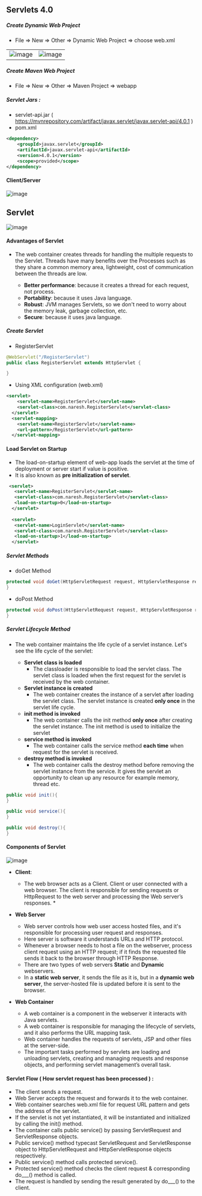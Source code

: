 ## Servlets 4.0


##### Create Dynamic Web Project

* File => New => Other => Dynamic Web Project => choose web.xml

|  |  |
---|--|
|![image](https://user-images.githubusercontent.com/2763774/163707867-d7f4219e-2837-4ea1-8aa9-86d1442b3734.png) |![image](https://user-images.githubusercontent.com/2763774/163707873-8c06fa01-0f65-4995-9133-758be432e157.png) |


##### Create Maven Web Project

* File => New => Other => Maven Project => webapp

##### Servlet Jars :
* servlet-api.jar ( https://mvnrepository.com/artifact/javax.servlet/javax.servlet-api/4.0.1 )
* pom.xml
```xml
<dependency>
    <groupId>javax.servlet</groupId>
    <artifactId>javax.servlet-api</artifactId>
    <version>4.0.1</version>
    <scope>provided</scope>
</dependency>
```
#### Client/Server
![image](https://user-images.githubusercontent.com/2763774/163707483-adb0dfb9-f059-4bfa-a8cb-b4546c1d1953.png)

## Servlet

![image](https://user-images.githubusercontent.com/2763774/163707383-1de3573c-8260-44fe-8e7d-d46a2b99575f.png)


#### Advantages of Servlet

* The web container creates threads for handling the multiple requests to the Servlet. Threads have many benefits over the Processes such as they share a common memory area, lightweight, cost of communication between the threads are low. 

  * **Better performance**: because it creates a thread for each request, not process.
  * **Portability**: because it uses Java language.
  * **Robust**: JVM manages Servlets, so we don't need to worry about the memory leak, garbage collection, etc.
  * **Secure**: because it uses java language.

##### Create Servlet
* RegisterServlet
```java
@WebServlet("/RegisterServlet")
public class RegisterServlet extends HttpServlet {

}
```
* Using XML configuration (web.xml)

```xml
<servlet>
    <servlet-name>RegisterServlet</servlet-name>
    <servlet-class>com.naresh.RegisterServlet</servlet-class>
  </servlet>
  <servlet-mapping>
    <servlet-name>RegisterServlet</servlet-name>
    <url-pattern>/RegisterServlet</url-pattern>
  </servlet-mapping>
```

#### Load Servlet on Startup
* The load-on-startup element of web-app loads the servlet at the time of deployment or server start if value is positive. 
* It is also known as **pre initialization of servlet**.

```xml
 <servlet>  
   <servlet-name>RegisterServlet</servlet-name>  
   <servlet-class>com.naresh.RegisterServlet</servlet-class>  
   <load-on-startup>0</load-on-startup>  
  </servlet>  
  
  <servlet>  
   <servlet-name>LoginServlet</servlet-name>  
   <servlet-class>com.naresh.RegisterServlet</servlet-class>  
   <load-on-startup>1</load-on-startup>  
  </servlet>  
```


##### Servlet Methods

* doGet Method
```java
protected void doGet(HttpServletRequest request, HttpServletResponse response) {
}
```

* doPost Method
```java
protected void doPost(HttpServletRequest request, HttpServletResponse response) {
}
```

##### Servlet Lifecycle Method

* The web container maintains the life cycle of a servlet instance. Let's see the life cycle of the servlet:

   * **Servlet class is loaded** 
      *  The classloader is responsible to load the servlet class. The servlet class is loaded when the first request for the servlet is received by the web container.
   * **Servlet instance is created** 
      *  The web container creates the instance of a servlet after loading the servlet class. The servlet instance is created **only once** in the servlet life cycle.
   * **init method is invoked** 
      * The web container calls the init method **only once** after creating the servlet instance. The init method is used to initialize the servlet
   * **service method is invoked** 
      * The web container calls the service method **each time** when request for the servlet is received.
   * **destroy method is invoked**
      * The web container calls the destroy method before removing the servlet instance from the service. It gives the servlet an opportunity to clean up any resource for example memory, thread etc.
```java
public void init(){
}

public void service(){
}

public void destroy(){
}
```


#### Components of Servlet

![image](https://user-images.githubusercontent.com/2763774/163710556-9e674c08-1114-4570-93e9-00c0268bfd23.png)

* **Client**:
    * The web browser acts as a Client. Client or user connected with a web browser. The client is responsible for sending requests or HttpRequest to the web server and processing the Web server’s responses. 
        * 
* **Web Server**
    * Web server controls how web user access hosted files, and it's responsible for processing user request and responses. 
    * Here server is software it understands URLs and HTTP protocol. 
    * Whenever a browser needs to host a file on the webserver, process client request using an HTTP request; if it finds the requested file sends it back to the browser through HTTP Response. 
    * There are two types of web servers **Static** and **Dynamic** webservers. 
    * In a **static web server**, it sends the file as it is, but in a **dynamic web server**, the server-hosted file is updated before it is sent to the browser.

* **Web Container**
    * A web container is a component in the webserver it interacts with Java servlets. 
    * A web container is responsible for managing the lifecycle of servlets, and it also performs the URL mapping task. 
    * Web container handles the requests of servlets, JSP and other files at the server-side. 
    * The important tasks performed by servlets are loading and unloading servlets, creating and managing requests and response objects, and performing servlet management’s overall task.  

#### Servlet Flow ( How servlet request has been processed ) :
* The client sends a request.
* Web Server accepts the request and forwards it to the web container.
* Web container searches web.xml file for request URL pattern and gets the address of the servlet.
* If the servlet is not yet instantiated, it will be instantiated and initialized by calling the init() method.
* The container calls public service() by passing ServletRequest and ServletResponse objects.
* Public service() method typecast ServletRequest and ServletResponse object to HttpServletRequest and HttpServletResponse objects respectively.
* Public service() method calls protected service().
* Protected service() method checks the client request & corresponding do___() method is called.
* The request is handled by sending the result generated by do___() to the client.
